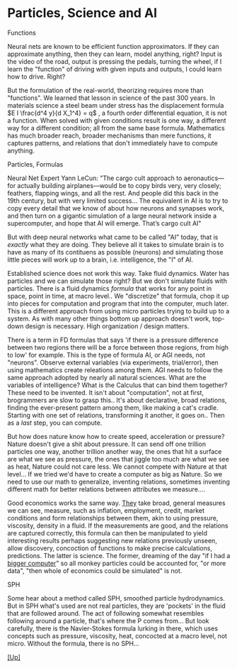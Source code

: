 # Particles, Science and AI

Functions

Neural nets are known to be efficient function approximators. If they
can approximate anything, then they can learn, model anything, right?
Input is the video of the road, output is pressing the pedals, turning
the wheel, if I learn the "function" of driving with given inputs and
outputs, I could learn how to drive. Right?

But the formulation of the real-world, theorizing requires more than
"functions". We learned that lesson in science of the past 300
years. In materials science a steel beam under stress has the
displacement formula $E I \frac{d^4 y}{d X_1^4} = q$ , a fourth order
differential equation, it is not a function. When solved with given
conditions result is one way, a different way for a different
condition; all from the same base formula. Mathematics has much
broader reach, broader mechanisms than mere functions, it captures
patterns, and relations that don't immediately have to compute
anything.

Particles, Formulas

Neural Net Expert Yann LeCun: "The cargo cult approach to
aeronautics—for actually building airplanes—would be to copy birds
very, very closely; feathers, flapping wings, and all the rest. And
people did this back in the 19th century, but with very limited
success... The equivalent in AI is to try to copy every detail that we
know of about how neurons and synapses work, and then turn on a
gigantic simulation of a large neural network inside a supercomputer,
and hope that AI will emerge. That’s cargo cult AI"

But with deep neural networks what came to be called "AI" today, that
is *exactly* what they are doing. They believe all it takes to
simulate brain is to have as many of its contituens as possible
(neurons) and simulating those little pieces will work up to a brain,
i.e. intelligence, the "I" of AI.

Established science does not work this way. Take fluid dynamics. Water
has particles and we can simulate those right? But we don't simulate
fluids with particles. There is a fluid dynamics *formula* that works
for any point in space, point in time, at macro level.. We
"discretize" that formula, chop it up into pieces for computation and
program that into the computer, much later. This is a different
approach from using micro particles trying to build up to a system. As
with many other things bottom up approach doesn't work, top-down
design is necessary. High organization / design matters.

There is a term in FD formulas that says 'if there is a pressure
difference between two regions there will be a force between those
regions, from high to low' for example. This is the type of formula
AI, or AGI needs, not "neurons". Observe external variables (via
experiments, trial/error), then using mathematics create releations
among them. AGI needs to follow the same approach adopted by nearly
all natural sciences. What are the variables of intelligence? What is
the Calculus that can bind them together? These need to be
invented. It isn't about "computation", not at first, brogrammers are
slow to grasp this..  It's about declarative, broad relations, finding
the ever-present pattern among them, like making a cat's
cradle. Starting with one set of relations, transforming it another,
it goes on.. Then as a *last* step, you can compute.

But how does nature know how to create speed, acceleration or
pressure?  Nature doesn't give a shit about pressure. It can send off
one trillion particles one way, another trillion another way, the ones
that hit a surface are what we see as pressure, the ones that jiggle
too much are what we see as heat, Nature could not care less. We
cannot compete with Nature at that level... If we tried we'd have to
create a computer as big as Nature. So we need to use our math to
generalize, inventing relations, sometimes inventing different math
for better relations between attributes we measure....

Good economics works the same way. [They](../../2018/02/keen_math.html)
take broad, general measures we can see, measure, such as inflation,
employment, credit, market conditions and form relationships between
them, akin to using pressure, viscosity, density in a fluid. If the
measurements are good, and the relations are captured correctly, this
formula can then be manipulated to yield interesting results perhaps
suggesting new relations previously unseen, allow discovery,
concoction of functions to make precise calculations, predictions. The
latter is science. The former, dreaming of the day "if I had a [bigger
computer](../../2020/07/ai-comments.html#parrot)" so all monkey
particles could be accounted for, "or more data", "then whole of
economics could be simulated" is not.

SPH

Some hear about a method called SPH, smoothed particle
hydrodynamics. But in SPH what's used are not real particles, they are
'pockets' in the fluid that are followed around. The act of following
somewhat resembles following around a particle, that's where the P
comes from... But look carefully, there is the Navier-Stokes formula
lurking in there, which uses concepts such as pressure, viscosity,
heat, concocted at a macro level, not micro. Without the formula,
there is no SPH...

[[Up]](../../2020/07/ai.html)
